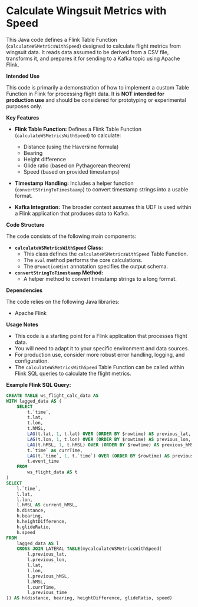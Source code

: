 # Calculate Wingsuit Metrics with Speed

This Java code defines a Flink Table Function (`calculateWSMetricsWithSpeed`) designed to calculate flight metrics from wingsuit data. It reads data assumed to be derived from a CSV file, transforms it, and prepares it for sending to a Kafka topic using Apache Flink.

**Intended Use**

This code is primarily a demonstration of how to implement a custom Table Function in Flink for processing flight data. It is **NOT intended for production use** and should be considered for prototyping or experimental purposes only.

**Key Features**

* **Flink Table Function:** Defines a Flink Table Function (`calculateWSMetricsWithSpeed`) to calculate:
    * Distance (using the Haversine formula)
    * Bearing
    * Height difference
    * Glide ratio (based on Pythagorean theorem) 
    * Speed (based on provided timestamps)

* **Timestamp Handling:** Includes a helper function (`convertStringToTimestaamp`) to convert timestamp strings into a usable format.
* **Kafka Integration:** The broader context assumes this UDF is used within a Flink application that produces data to Kafka.

**Code Structure**

The code consists of the following main components:

* **`calculateWSMetricsWithSpeed` Class:**
    * This class defines the `calculateWSMetricsWithSpeed` Table Function.
    * The `eval` method performs the core calculations.
    * The `@FunctionHint` annotation specifies the output schema.
* **`convertStringToTimestaamp` Method:**
    * A helper method to convert timestamp strings to a long format.

**Dependencies**

The code relies on the following Java libraries:

* Apache Flink

**Usage Notes**

* This code is a starting point for a Flink application that processes flight data.
* You will need to adapt it to your specific environment and data sources.
* For production use, consider more robust error handling, logging, and configuration.
* The `calculateWSMetricsWithSpeed` Table Function can be called within Flink SQL queries to calculate the flight metrics.

**Example Flink SQL Query:**

```sql
CREATE TABLE ws_flight_calc_data AS
WITH lagged_data AS (
    SELECT
        t.`time`,
        t.lat,
        t.lon,
        t.hMSL,
        LAG(t.lat, 1, t.lat) OVER (ORDER BY $rowtime) AS previous_lat,
        LAG(t.lon, 1, t.lon) OVER (ORDER BY $rowtime) AS previous_lon,
        LAG(t.hMSL, 1, t.hMSL) OVER (ORDER BY $rowtime) AS previous_hMSL,
        t.`time` as currTime,
        LAG(t.`time`, 1, t.`time`) OVER (ORDER BY $rowtime) AS previous_time,
        t.event_time
    FROM
        ws_flight_data AS t
)
SELECT
    l.`time`,
    l.lat,
    l.lon,
    l.hMSL AS current_hMSL,
    h.distance,
    h.bearing,
    h.heightDifference,
    h.glideRatio,
    h.speed
FROM
    lagged_data AS l
    CROSS JOIN LATERAL TABLE(mycalculateWSMetricsWithSpeed(
        l.previous_lat,
        l.previous_lon,
        l.lat,
        l.lon,
        l.previous_hMSL,
        l.hMSL,
        l.currTime,
        l.previous_time
)) AS h(distance, bearing, heightDifference, glideRatio, speed)
